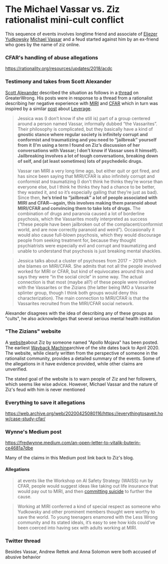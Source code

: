 # The Michael Vassar vs. Ziz rationalist mini-cult conflict

This sequence of events involves longtime friend and associate of [Eliezer Yudkowsky](../People/Eliezer%20Yudkowsky.md) [Michael Vassar](../People/Michael%20Vassar.md) and a feud started against him by an ex-friend who goes by the name of ziz online.


### CFAR's handling of abuse allegations

https://rationality.org/resources/updates/2018/acdc


### Testimony and takes from Scott Alexander

[Scott Alexander](../Cartography/Lesser%20Wrongia/Astral%20Codex%20Ten.md) described the situation as follows in a [thread](https://www.greaterwrong.com/posts/MnFqyPLqbiKL8nSR7/my-experience-at-and-around-miri-and-cfar-inspired-by-zoe/comment/4j2GS4yWu6stGvZWs) on GreaterWrong. His posts were in response to a thread from a rationalist describing her negative experience with [MIRI](../Cartography/Lesser%20Wrongia/MIRI.md) and [CFAR](../Cartography/Lesser%20Wrongia/CFAR.md) which in turn was inspired by a similar [post](https://medium.com/@zoecurzi/my-experience-with-leverage-research-17e96a8e540b) about [Leverage](../Cartography/Sufferia%20Cynicia%20Psychonaut%20Bay/Cynicia/Leverage.md).


>Jessica was (I don’t know if she still is) part of a group centered around a person named Vassar, informally dubbed “the Vassarites”. Their philosophy is complicated, but they basically have a kind of **gnostic stance where regular society is infinitely corrupt and conformist and traumatizing and you need to “jailbreak” yourself from it (I’m using a term I found on Ziz’s discussion of her conversations with Vassar; I don’t know if Vassar uses it himself). Jailbreaking involves a lot of tough conversations, breaking down of self, and (at least sometimes) lots of psychedelic drugs.**
>
>Vassar ran MIRI a very long time ago, but either quit or got fired, and has since been saying that MIRI/​CFAR is also infinitely corrupt and conformist and traumatizing (I don’t think he thinks they’re worse than everyone else, but I think he thinks they had a chance to be better, they wasted it, and so it’s especially galling that they’re just as bad). Since then, **he’s tried to “jailbreak” a lot of people associated with MIRI and CFAR—again, this involves making them paranoid about MIRI/​CFAR and convincing them to take lots of drugs.** The combination of drugs and paranoia caused a lot of borderline psychosis, which the Vassarites mostly interpreted as success (“these people have been jailbroken out of the complacent/​conformist world, and are now correctly paranoid and weird”). Occasionally it would also cause full-blown psychosis, which they would discourage people from seeking treatment for, because they thought psychiatrists were especially evil and corrupt and traumatizing and unable to understand that psychosis is just breaking mental shackles.

>Jessica talks about a cluster of psychoses from 2017 − 2019 which she blames on MIRI/​CFAR. She admits that not all the people involved worked for MIRI or CFAR, but kind of equivocates around this and says they were “in the social circle” in some way. The actual connection is that most (maybe all?) of these people were involved with the Vassarites or the Zizians (the latter being IMO a Vassarite splinter group, though I think both groups would deny this characterization). The main connection to MIRI/​CFAR is that the Vassarites recruited from the MIRI/​CFAR social network.

Alexander disagrees with the idea of describing any of these groups as "cults", he also acknowledges that several serious mental health institution 


### "The Zizians" website

A [website](http://zizians.info/)about Ziz by someone named "Apollo Mojava" has been posted. The earliest [Wayback Machine](https://web.archive.org/web/20200413075452/http://zizians.info/)archive of the site dates back to April 2020. The website, while clearly written from the perspective of someone in the rationalist community, provides a detailed summary of the events. Some of the allegations in it have evidence provided, while other claims are unverified. 

The stated goal of the website is to warn people of Ziz and her followers, which seems like wise advice. However, Michael Vassar and the nature of Ziz's feud with him is never mentioned

### Everything to save it allegations

https://web.archive.org/web/20200425080116/https://everythingtosaveit.how/case-study-cfar/


### Wynne's Medium post

https://fredwynne.medium.com/an-open-letter-to-vitalik-buterin-ce4681a7dbe

Many of the claims in this Medium post link back to Ziz's blog.


#### Allegations

>at events like the Workshop on AI Safety Strategy (WAISS) run by CFAR, people would suggest ideas like taking out life insurance that would pay out to MIRI, and then [committing suicide](https://sinceriously.fyi/intersex-brains-and-conceptual-warfare/#comment-1900) to further the cause.

>Working at MIRI conferred a kind of special respect as someone who Yudkowsky and other prominent members thought were worthy to save the world. To young teenagers enamored with the Less Wrong community and its stated ideals, it’s easy to see how kids could’ve been coerced into having sex with adults working at MIRI.


### Twitter thread

Besides Vassar, Andrew Rettek and Anna Solomon were both accused of abusive behavior


